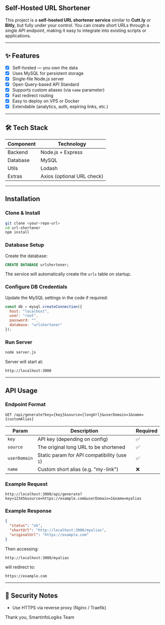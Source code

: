 ## Self-Hosted URL Shortener

This project is a **self-hosted URL shortener service** similar to **Cutt.ly** or **Bitly**, but fully under your control.
You can create short URLs through a single API endpoint, making it easy to integrate into existing scripts or applications.

---

## ✨ Features

- [X] Self-hosted — you own the data
- [X] Uses MySQL for persistent storage
- [X] Single-file Node.js server
- [X] Open Query-based API Standard
- [X] Supports custom aliases (via `name` parameter)
- [X] Fast redirect routing
- [X] Easy to deploy on VPS or Docker
- [X] Extendable (analytics, auth, expiring links, etc.)

---

## 🛠️ Tech Stack

| Component | Technology                 |
| --------- | -------------------------- |
| Backend   | Node.js + Express          |
| Database  | MySQL                      |
| Utils     | Lodash                     |
| Extras    | Axios (optional URL check) |

---

## Installation

### Clone & Install

```bash
git clone <your-repo-url>
cd url-shortener
npm install
```

### Database Setup

Create the database:

```sql
CREATE DATABASE urlshortener;
```

The service will automatically create the `urls` table on startup.

### Configure DB Credentials

Update the MySQL settings in the code if required:

```js
const db = mysql.createConnection({
  host: "localhost",
  user: "root",
  password: "",
  database: "urlshortener"
});
```

### Run Server

```bash
node server.js
```

Server will start at:

```
http://localhost:3000
```

---

## API Usage

### Endpoint Format

```
GET /api/generate?key={key}&source={longUrl}&userDomain=1&name={customAlias}
```

| Param        | Description                                  | Required |
| ------------ | -------------------------------------------- | -------- |
| `key`        | API key (depending on config)                | ✅        |
| `source`     | The original long URL to be shortened        | ✅        |
| `userDomain` | Static param for API compatibility (use `1`) | ✅        |
| `name`       | Custom short alias (e.g. "my-link")          | ❌        |

### Example Request

```
http://localhost:3000/api/generate?key=12345&source=https://example.com&userDomain=1&name=myalias
```

### Example Response

```json
{
  "status": "ok",
  "shortUrl": "http://localhost:3000/myalias",
  "originalUrl": "https://example.com"
}
```

Then accessing:

```
http://localhost:3000/myalias
```

will redirect to:

```
https://example.com
```

---

## 🔐 Security Notes

* Use HTTPS via reverse proxy (Nginx / Traefik)


Thank you,
SmartinfoLogiks Team